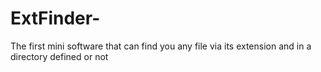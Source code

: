 # ExtFinder-
The first mini software that can find you any file via its extension and in a directory defined or not
